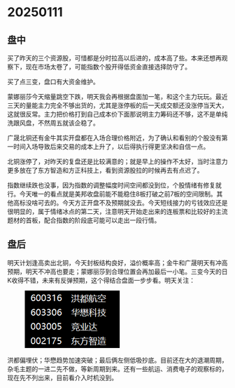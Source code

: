 # 20250111



## 盘中

买了昨天的三个资源股，可惜都是分时拉高以后进的，成本高了些。本来还想再观察下，现在市场太卷了，可能指数个股开得低资金直接选择防守了。

买了点三变，盘口有大资金维护。

蒙娜丽莎今天缩量跳空下跌，明天我会再根据盘面加一笔，和这个主力玩玩。最近三天的量能主力完全不够出货的，尤其是涨停板的后一天成交额还没涨停当天大，这就很反常。主力把价格打到自己成本价下面那说明主力筹码还不够，这不是单纯洗跟风盘，不然周五就该企稳了。

广晟北铜还有金牛其实开盘都在入场合理价格附近，为了确认和看别的个股没有第一时间入场导致后来交易的成本上升了，以后得执行得更坚决和自信一点。

北铜涨停了，对昨天的复盘还是比较满意的；就是早上的操作不太好，当时注意力更多放在了东方智造和方正科技上，看到资源股拉的时候再去有点迟了。

指数继续跌也没事，因为指数的调整幅度时间空间都没到位，个股情绪有修复就行。今天唯一的看点就是美邦收盘前能不能稳住8板打破之前7板的空间限制。其他高标没啥可去的。今天方正开盘不及预期就没去。今天短线接力的亏钱效应还是很明显的，属于情绪冰点的第二天，注意明天开始走出来的连板票和比较好的主流题材的首板，配合指数的阶段底可能可以走出一段行情。

## 盘后

明天计划逢高卖出北铜，今天封板结构良好，溢价概率高；金牛和广晟明天有冲高预期，明天不冲高也要走；蒙娜丽莎到合理位置会再加最后一小笔。三变今天的日K收得不错，未来有反弹预期，这个得结合盘面一步步看。明天关注：



<figure><img src=".gitbook/assets/屏幕截图 2025-01-13 225919.png" alt=""><figcaption></figcaption></figure>

洪都偏埋伏；华懋趋势加速突破；最后俩左侧低吸抄底。目前还在大的退潮周期，杂毛主题的一进二先不做，等新周期到来。还有一些航运、消费电子的观察标的，现在先不列出来，目前看介入时机没到。
